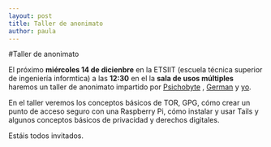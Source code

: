 ```yaml
---
layout: post
title: Taller de anonimato
author: paula
---
```


#Taller de anonimato

El próximo **miércoles 14 de dicienbre** en la ETSIIT (escuela técnica superior de ingeniería informtica) a las **12:30** en el la **sala de usos múltiples** haremos un taller de anonimato impartido por [Psichobyte](https://twitter.com/psichobyte_) , [German](https://twitter.com/germaaan_) y [yo](https://twitter.com/Terceranexus6). 

En el taller veremos los conceptos básicos de TOR, GPG, cómo crear un punto de acceso seguro con una Raspberry Pi, cómo instalar y usar Tails y algunos conceptos básicos de privacidad y derechos digitales.

Estáis todos invitados.

